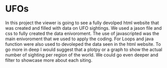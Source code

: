 # UFOs

In this project the viewer is going to see a fully devolped html website that was created and filled with data on UFO sightings. We used a jason file and css to fully created the data enivoroment. The use of javascripted was the main enivoroment that we used to apply the coding. For Loops and java function were also used to devoleped the data seen in the html website. To go more in deep I would suggest that a plotpy or a graph to show the actual number of sighting per region of the world. We could go even deeper and filter to showcase more about each siting.
